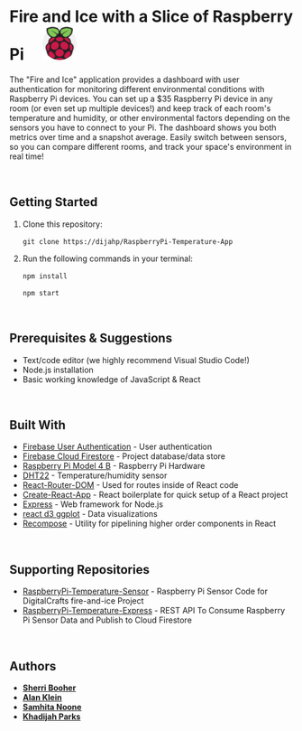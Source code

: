 # Fire and Ice with a Slice of Raspberry Pi &nbsp; &nbsp; <img src="./src/assets/IMG/raspberry-pi.svg" width="60" height="60" />


The "Fire and Ice" application provides a dashboard with user authentication for monitoring different environmental conditions with Raspberry Pi devices. You can set up a \$35 Raspberry Pi device in any room (or even set up multiple devices!) and keep track of each room's temperature and humidity, or other environmental factors depending on the sensors you have to connect to your Pi. The dashboard shows you both metrics over time and a snapshot average. Easily switch between sensors, so you can compare different rooms, and track your space's environment in real time!

&nbsp;


## Getting Started

1. Clone this repository:
    ``` 
    git clone https://dijahp/RaspberryPi-Temperature-App 
    ```

2. Run the following commands in your terminal:
   ```
   npm install
   ```
   ```
   npm start
   ```
 &nbsp;
 
## Prerequisites & Suggestions

- Text/code editor (we highly recommend Visual Studio Code!)
- Node.js installation
- Basic working knowledge of JavaScript & React

&nbsp;

## Built With

- [Firebase User Authentication](https://firebase.google.com/products/auth/) - User authentication
- [Firebase Cloud Firestore](https://firebase.google.com/products/firestore/) - Project database/data store
- [Raspberry Pi Model 4 B](https://www.raspberrypi.org/products/raspberry-pi-4-model-b/) - Raspberry Pi Hardware
- [DHT22](https://smile.amazon.com/gp/product/B07H2RP26F/ref=ppx_yo_dt_b_asin_title_o02_s00?ie=UTF8&psc=1) - Temperature/humidity sensor
- [React-Router-DOM](https://reacttraining.com/react-router/web/guides/quick-start) - Used for routes inside of React code
- [Create-React-App](https://github.com/facebook/create-react-app) - React boilerplate for quick setup of a React project
- [Express](https://expressjs.com/) - Web framework for Node.js
- [react d3 ggplot](https://www.npmjs.com/package/react-d3-ggplot) - Data visualizations
- [Recompose](https://recompose.docsforhumans.com/) - Utility for pipelining higher order components in React

&nbsp;

## Supporting Repositories

- [RaspberryPi-Temperature-Sensor](https://github.com/alankleindev/RaspberryPi-Temperature-Sensor) - Raspberry Pi Sensor Code for DigitalCrafts fire-and-ice Project
- [RaspberryPi-Temperature-Express](https://github.com/alankleindev/RaspberryPi-Temperature-Express) - REST API To Consume Raspberry Pi Sensor Data and Publish to Cloud Firestore

&nbsp;

## Authors

- [**Sherri Booher**](https://linkedin.com/in/sherri-booher)
- [**Alan Klein**](https://github.com/alankleindev)
- [**Samhita Noone**](https://www.linkedin.com/in/samhitanoone/)
- [**Khadijah Parks**](https://github.com/dijahp)
